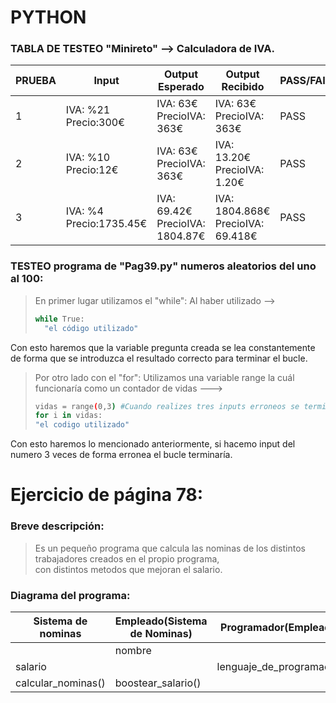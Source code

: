 # PYTHON

### TABLA DE TESTEO  "Minireto" --> Calculadora de IVA.

|PRUEBA|Input|Output Esperado|Output Recibido|PASS/FAIL|
|------|------|------|------|------|
|1|IVA: %21 Precio:300€ |IVA: 63€ PrecioIVA: 363€|IVA: 63€ PrecioIVA: 363€|PASS|
|2|IVA: %10 Precio:12€ |IVA: 63€ PrecioIVA: 363€|IVA: 13.20€ PrecioIVA: 1.20€|PASS|
|3|IVA: %4 Precio:1735.45€ |IVA: 69.42€ PrecioIVA: 1804.87€|IVA: 1804.868€ PrecioIVA: 69.418€|PASS|

###  TESTEO  programa de "Pag39.py" numeros aleatorios del uno al 100:

  > En primer lugar utilizamos el "while":
  > Al haber utilizado -->  
  > 
  > ```bash
  > while True:
  >   "el código utilizado"
  > ```
  
  Con esto haremos que la variable pregunta creada se lea constantemente de forma que se introduzca el resultado correcto para terminar el bucle.
  
  > Por otro lado con el "for":
  > Utilizamos una variable range la cuál funcionaría como un contador de vidas --->
  >  ```bash 
  >  vidas = range(0,3) #Cuando realizes tres inputs erroneos se termina el bucle
  >  for i in vidas:
  >  "el codigo utilizado"
  >  ```

  Con esto haremos lo mencionado anteriormente, si hacemo input del numero 3 veces de forma erronea el bucle terminaría.

<!-- Cambio en el README
El cambio es de ejemplo; lo importante es 
que hemos cambiado el url de enlace a nuestro repositorio
y nos ha llevado a un visualStudio web que está vinculado
a nuestro repositorio.
-->









# Ejercicio de página 78:

### Breve descripción:

>Es un pequeño programa que calcula las nominas de los distintos trabajadores creados en el propio programa,   
>con distintos metodos que mejoran el salario.

### Diagrama del programa:

| Sistema de nominas  | Empleado(Sistema de Nominas) | Programador(Empleado) | Analista(Empleado) |
| --- | --- | --- | --- |
|  | nombre
salario ||  lenguaje_de_programación  |
| calcular_nominas() | boostear_salario() |  |  |
